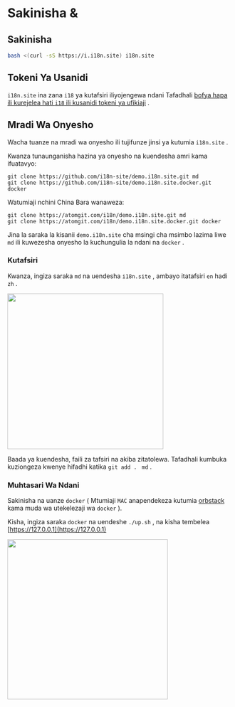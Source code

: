 # Sakinisha &

## Sakinisha

```sh
bash <(curl -sS https://i.i18n.site) i18n.site
```

## Tokeni Ya Usanidi

`i18n.site` ina zana `i18` ya kutafsiri iliyojengewa ndani Tafadhali [bofya hapa ili kurejelea hati `i18` ili kusanidi tokeni ya ufikiaji](/i18/use) .

## Mradi Wa Onyesho

Wacha tuanze na mradi wa onyesho ili tujifunze jinsi ya kutumia `i18n.site` .

Kwanza tunaunganisha hazina ya onyesho na kuendesha amri kama ifuatavyo:

```
git clone https://github.com/i18n-site/demo.i18n.site.git md
git clone https://github.com/i18n-site/demo.i18n.site.docker.git docker
```

Watumiaji nchini China Bara wanaweza:

```
git clone https://atomgit.com/i18n/demo.i18n.site.git md
git clone https://atomgit.com/i18n/demo.i18n.site.docker.git docker
```

Jina la saraka la kisanii `demo.i18n.site` cha msingi cha msimbo lazima liwe `md` ili kuwezesha onyesho la kuchungulia la ndani na `docker` .

### Kutafsiri

Kwanza, ingiza saraka `md` na uendesha `i18n.site` , ambayo itatafsiri `en` hadi `zh` .

<img src="https://p.3ti.site/1721114619.avif" style="width:350px">

Baada ya kuendesha, faili za tafsiri na akiba zitatolewa. Tafadhali kumbuka kuziongeza kwenye hifadhi katika `git add . ` `md` .

### Muhtasari Wa Ndani

Sakinisha na uanze `docker` ( Mtumiaji `MAC` anapendekeza kutumia [orbstack](https://orbstack.dev) kama muda wa utekelezaji wa `docker` ).

Kisha, ingiza saraka `docker` na uendeshe `./up.sh` , na kisha tembelea [https://127.0.0.1](https://127.0.0.1)

<img src="//p.3ti.site/1721104238.avif" style="width:360px">
